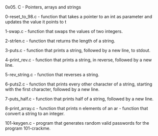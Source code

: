 0x05. C - Pointers, arrays and strings

0-reset_to_98.c - function that takes a pointer to an int as parameter and updates the value it points to t

1-swap.c - function that swaps the values of two integers.

2-strlen.c - function that returns the length of a string.

3-puts.c - function that prints a string, followed by a new line, to stdout.

4-print_rev.c - function that prints a string, in reverse, followed by a new line.

5-rev_string.c - function that reverses a string.

6-puts2.c - function that prints every other character of a string, starting with the first character, followed by a new line.

7-puts_half.c - function that prints half of a string, followed by a new line.

8-print_array.c - function that prints n elements of an ar - function that convert a string to an integer.

101-keygen.c - program that generates random valid passwords for the program 101-crackme.
